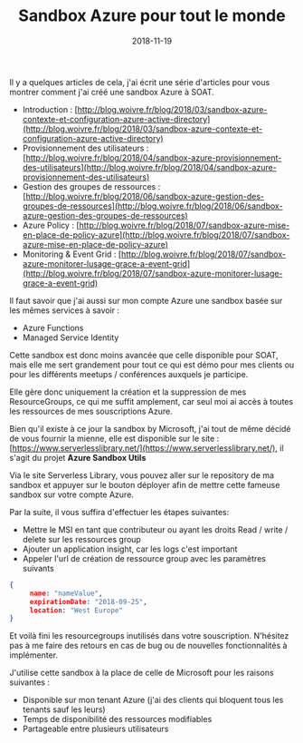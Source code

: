 ﻿---
layout: post
title: Sandbox Azure pour tout le monde
date: 2018-11-19
categories: [ "Azure" ]
---

Il y a quelques articles de cela, j'ai écrit une série d'articles pour vous montrer comment j'ai créé une sandbox Azure à SOAT. 
* Introduction : [http://blog.woivre.fr/blog/2018/03/sandbox-azure-contexte-et-configuration-azure-active-directory](http://blog.woivre.fr/blog/2018/03/sandbox-azure-contexte-et-configuration-azure-active-directory)
* Provisionnement des utilisateurs : [http://blog.woivre.fr/blog/2018/04/sandbox-azure-provisionnement-des-utilisateurs](http://blog.woivre.fr/blog/2018/04/sandbox-azure-provisionnement-des-utilisateurs)
* Gestion des groupes de ressources : [http://blog.woivre.fr/blog/2018/06/sandbox-azure-gestion-des-groupes-de-ressources](http://blog.woivre.fr/blog/2018/06/sandbox-azure-gestion-des-groupes-de-ressources)
* Azure Policy : [http://blog.woivre.fr/blog/2018/07/sandbox-azure-mise-en-place-de-policy-azure](http://blog.woivre.fr/blog/2018/07/sandbox-azure-mise-en-place-de-policy-azure)
* Monitoring & Event Grid : [http://blog.woivre.fr/blog/2018/07/sandbox-azure-monitorer-lusage-grace-a-event-grid](http://blog.woivre.fr/blog/2018/07/sandbox-azure-monitorer-lusage-grace-a-event-grid)

Il faut savoir que j'ai aussi sur mon compte Azure une sandbox basée sur les mêmes services à savoir :

- Azure Functions
- Managed Service Identity

Cette sandbox est donc moins avancée que celle disponible pour SOAT, mais elle me sert grandement pour tout ce qui est démo pour mes clients ou pour les différents meetups / conférences auxquels je participe.

Elle gère donc uniquement la création et la suppression de mes ResourceGroups, ce qui me suffit amplement, car seul moi ai accès à toutes les ressources de mes souscriptions Azure.

Bien qu'il existe à ce jour la sandbox by Microsoft, j'ai tout de même décidé de vous fournir la mienne, elle est disponible sur le site : [https://www.serverlesslibrary.net/](https://www.serverlesslibrary.net/), il s'agit du projet **Azure Sandbox Utils**

Via le site Serverless Library, vous pouvez aller sur le repository de ma sandbox et appuyer sur le bouton déployer afin de mettre cette fameuse sandbox sur votre compte Azure. 

Par la suite, il vous suffira d'effectuer les étapes suivantes: 
- Mettre le MSI en tant que contributeur ou ayant les droits Read / write / delete sur les ressources group
- Ajouter un application insight, car les logs c'est important
- Appeler l'url de création de ressource group avec les paramètres suivants

```json
{ 
     name: "nameValue", 
     expirationDate: "2018-09-25",
     location: "West Europe" 
}
```

Et voilà fini les resourcegroups inutilisés dans votre souscription.
N'hésitez pas à me faire des retours en cas de bug ou de nouvelles fonctionnalités à implémenter.

J'utilise cette sandbox à la place de celle de Microsoft pour les raisons suivantes : 
- Disponible sur mon tenant Azure (j'ai des clients qui bloquent tous les tenants sauf les leurs)
- Temps de disponibilité des ressources modifiables
- Partageable entre plusieurs utilisateurs
